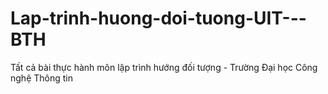 # Lap-trinh-huong-doi-tuong-UIT---BTH
Tất cả bài thực hành môn lập trình hướng đối tượng - Trường Đại học Công nghệ Thông tin
